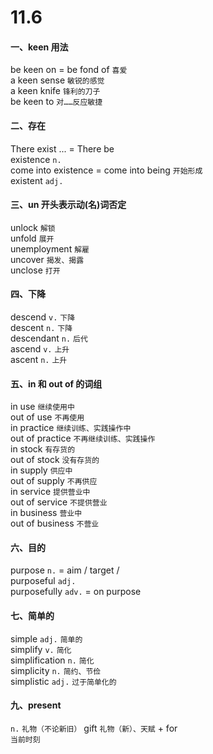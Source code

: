 # 11.6

#### 一、keen 用法

be keen on = be fond of `喜爱`  
a keen sense `敏锐的感觉`  
a keen knife `锋利的刀子`  
be keen to `对……反应敏捷`  

#### 二、存在

There exist ... = There be  
existence `n.`  
come into existence = come into being `开始形成`  
existent `adj.`  

#### 三、un 开头表示动(名)词否定

unlock `解锁`  
unfold `展开`  
unemployment `解雇`  
uncover `揭发、揭露`  
unclose `打开`  

#### 四、下降

descend `v.` `下降`  
descent `n.` `下降`  
descendant `n.` `后代`  
ascend `v.` `上升`  
ascent `n.` `上升`  

#### 五、in 和 out of 的词组

in use `继续使用中`  
out of use `不再使用`  
in practice `继续训练、实践操作中`  
out of practice `不再继续训练、实践操作`  
in stock `有存货的`  
out of stock `没有存货的`  
in supply `供应中`  
out of supply `不再供应`  
in service `提供营业中`  
out of service `不提供营业`  
in business `营业中`  
out of business `不营业`  

#### 六、目的

purpose `n.` = aim / target /  
purposeful `adj.`  
purposefully `adv.` = on purpose  

#### 七、简单的

simple `adj.` `简单的`  
simplify `v.` `简化`  
simplification `n.` `简化`  
simplicity `n.` `简约、节俭`  
simplistic `adj.` `过于简单化的`  

#### 九、present

`n.` `礼物（不论新旧）` gift `礼物（新）、天赋` + for  
     `当前时刻`